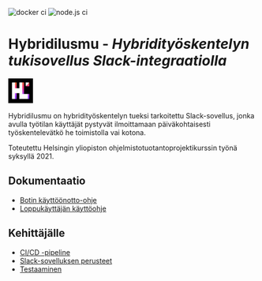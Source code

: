 ![docker ci](https://github.com/funidata/hybridilusmu/actions/workflows/docker-image.yml/badge.svg)
![node.js ci](https://github.com/funidata/hybridilusmu/actions/workflows/node.js.yml/badge.svg)

# Hybridilusmu - _Hybridityöskentelyn tukisovellus Slack-integraatiolla_

![Hybridilusmun logo](/imgs/hybridilusmulogo1darkbgsmall.jpg)

Hybridilusmu on hybridityöskentelyn tueksi tarkoitettu Slack-sovellus, jonka avulla työtilan käyttäjät pystyvät ilmoittamaan päiväkohtaisesti työskentelevätkö he toimistolla vai kotona.

Toteutettu Helsingin yliopiston ohjelmistotuotantoprojektikurssin työnä syksyllä 2021.

## Dokumentaatio

- [Botin käyttöönotto-ohje](docs/kayttoonottoohjeet.md)
- [Loppukäyttäjän käyttöohje](docs/kayttoohje.md)

## Kehittäjälle

- [CI/CD -pipeline](docs/cicd_pipeline.md)
- [Slack-sovelluksen perusteet](docs/slack-sovelluksen_perusteet.md)
- [Testaaminen](docs/testaaminen.md)
